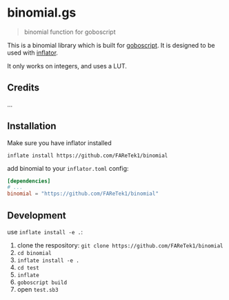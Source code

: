 # binomial.gs

> binomial function for goboscript

This is a binomial library which is built for [goboscript](https://github.com/aspizu/goboscript).
It is designed to be used with [inflator](https://github.com/faretek1/inflator).

It only works on integers, and uses a LUT.

## Credits

...

## Installation

Make sure you have inflator installed

`inflate install https://github.com/FAReTek1/binomial`

add binomial to your `inflator.toml` config:
```toml
[dependencies]
# ...
binomial = "https://github.com/FAReTek1/binomial"
```

## Development

use `inflate install -e .`:

1. clone the respository: `git clone https://github.com/FAReTek1/binomial`
2. `cd binomial`
3. `inflate install -e .`
4. `cd test`
5. `inflate`
6. `goboscript build`
7. open `test.sb3`
